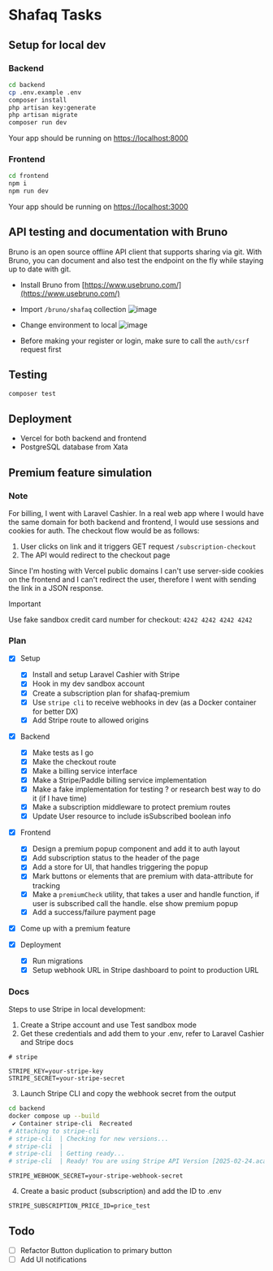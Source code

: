 # Shafaq Tasks

## Setup for local dev

### Backend
```bash
cd backend
cp .env.example .env
composer install
php artisan key:generate
php artisan migrate
composer run dev
```
Your app should be running on [https://localhost:8000](https://localhost:8000)

### Frontend
```bash
cd frontend
npm i
npm run dev
```

Your app should be running on [https://localhost:3000](https://localhost:3000)

## API testing and documentation with Bruno
Bruno is an open source offline API client that supports sharing via git. With Bruno, you can document and also test the endpoint on the fly while staying up to date with git.

- Install Bruno from [https://www.usebruno.com/](https://www.usebruno.com/)
- Import `/bruno/shafaq` collection
![image](https://github.com/user-attachments/assets/04f77465-bb08-44c2-825f-a15dff9367f6)
- Change environment to local
![image](https://github.com/user-attachments/assets/40d06d4a-d273-4837-88d4-889042177aad)

- Before making your register or login, make sure to call the `auth/csrf` request first

## Testing
```bash
composer test
```

## Deployment

- Vercel for both backend and frontend
- PostgreSQL database from Xata

## Premium feature simulation

### Note
For billing, I went with Laravel Cashier. In a real web app where I would have the same domain for both backend and frontend, I would use sessions and cookies for auth.
The checkout flow would be as follows:

1. User clicks on link and it triggers GET request `/subscription-checkout`
2. The API would redirect to the checkout page

Since I'm hosting with Vercel public domains I can't use server-side cookies on the frontend and I can't redirect the user, therefore I went with sending the link in a JSON response.

> [!IMPORTANT]
> Use fake sandbox credit card number for checkout: `4242 4242 4242 4242`

### Plan

- [x] Setup
  - [x] Install and setup Laravel Cashier with Stripe
  - [x] Hook in my dev sandbox account
  - [x] Create a subscription plan for shafaq-premium
  - [x] Use `stripe cli` to receive webhooks in dev (as a Docker container for better DX)
  - [x] Add Stripe route to allowed origins

- [x] Backend
  - [x] Make tests as I go
  - [x] Make the checkout route
  - [x] Make a billing service interface
  - [x] Make a Stripe/Paddle billing service implementation
  - [x] Make a fake implementation for testing ? or research best way to do it (if I have time)
  - [x] Make a subscription middleware to protect premium routes
  - [x] Update User resource to include isSubscribed boolean info

- [x] Frontend
  - [x] Design a premium popup component and add it to auth layout
  - [x] Add subscription status to the header of the page
  - [x] Add a store for UI, that handles triggering the popup
  - [x] Mark buttons or elements that are premium with data-attribute for tracking
  - [x] Make a `premiumCheck` utility, that takes a user and handle function, if user is subscribed call the handle. else show premium popup
  - [x] Add a success/failure payment page

- [x] Come up with a premium feature

- [x] Deployment
  - [x] Run migrations
  - [x] Setup webhook URL in Stripe dashboard to point to production URL

### Docs
Steps to use Stripe in local development:

1. Create a Stripe account and use Test sandbox mode
2. Get these credentials and add them to your .env, refer to Laravel Cashier and Stripe docs

```
# stripe

STRIPE_KEY=your-stripe-key
STRIPE_SECRET=your-stripe-secret
```

3. Launch Stripe CLI and copy the webhook secret from the output

```bash
cd backend
docker compose up --build
 ✔ Container stripe-cli  Recreated                                                                                                                                     0.1s
# Attaching to stripe-cli
# stripe-cli  | Checking for new versions...
# stripe-cli  |
# stripe-cli  | Getting ready...
# stripe-cli  | Ready! You are using Stripe API Version [2025-02-24.acacia]. Your webhook signing secret is whsec_***** (^C to quit)
```

```
STRIPE_WEBHOOK_SECRET=your-stripe-webhook-secret
```

4. Create a basic product (subscription) and add the ID to .env

```
STRIPE_SUBSCRIPTION_PRICE_ID=price_test
```

## Todo
- [ ] Refactor Button duplication to primary button 
- [ ] Add UI notifications
